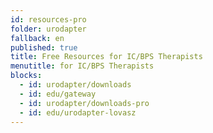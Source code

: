 ```yaml
---
id: resources-pro
folder: urodapter
fallback: en
published: true
title: Free Resources for IC/BPS Therapists
menutitle: for IC/BPS Therapists
blocks:
  - id: urodapter/downloads
  - id: edu/gateway
  - id: urodapter/downloads-pro
  - id: edu/urodapter-lovasz
---
```

